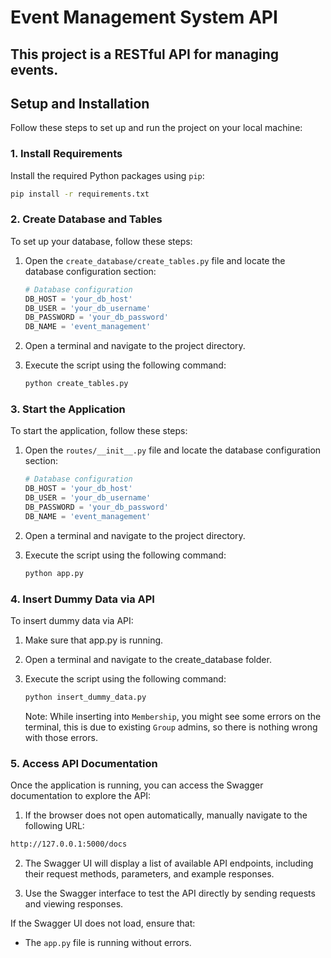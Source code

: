 # **Event Management System API**

  This project is a RESTful API for managing events. 
---

## **Setup and Installation**

Follow these steps to set up and run the project on your local machine:

### **1. Install Requirements**
Install the required Python packages using `pip`:
```bash
pip install -r requirements.txt
```

### **2. Create Database and Tables**
To set up your database, follow these steps:

1. Open the `create_database/create_tables.py` file and locate the database configuration section:
   ```python
   # Database configuration
   DB_HOST = 'your_db_host'
   DB_USER = 'your_db_username'
   DB_PASSWORD = 'your_db_password'  
   DB_NAME = 'event_management'
   ```

2. Open a terminal and navigate to the project directory.

3. Execute the script using the following command:
   ```bash
   python create_tables.py
   ```

### **3. Start the Application**
To start the application, follow these steps:

1. Open the `routes/__init__.py` file and locate the database configuration section:
   ```python
   # Database configuration
   DB_HOST = 'your_db_host'
   DB_USER = 'your_db_username'
   DB_PASSWORD = 'your_db_password'  
   DB_NAME = 'event_management'
   ```
2. Open a terminal and navigate to the project directory.

3. Execute the script using the following command:
   ```bash
   python app.py
   ```
### **4. Insert Dummy Data via API**
To insert dummy data via API:

1. Make sure that app.py is running.
  
2. Open a terminal and navigate to the create_database folder.

3. Execute the script using the following command:
   ```bash
   python insert_dummy_data.py
   ```
   
   Note: While inserting into `Membership`, you might see some errors on the terminal, this is due to existing `Group` admins, so there is nothing wrong with those errors.
   
### 5. Access API Documentation
Once the application is running, you can access the Swagger documentation to explore the API:

1. If the browser does not open automatically, manually navigate to the following URL:
```bash
http://127.0.0.1:5000/docs
```

2. The Swagger UI will display a list of available API endpoints, including their request methods, parameters, and example responses.

3. Use the Swagger interface to test the API directly by sending requests and viewing responses.

If the Swagger UI does not load, ensure that:
- The `app.py` file is running without errors.
